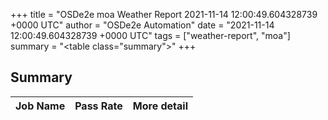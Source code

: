 +++
title = "OSDe2e moa Weather Report 2021-11-14 12:00:49.604328739 +0000 UTC"
author = "OSDe2e Automation"
date = "2021-11-14 12:00:49.604328739 +0000 UTC"
tags = ["weather-report", "moa"]
summary = "<table class=\"summary\"></table>"
+++
## Summary

| Job Name | Pass Rate | More detail |
|----------|-----------|-------------|





